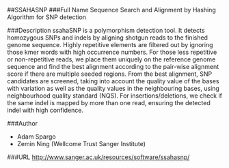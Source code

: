 ##SSAHASNP
###Full Name
Sequence Search and Alignment by Hashing Algorithm for SNP detection

###Description
ssahaSNP is a polymorphism detection tool. It detects homozygous SNPs and indels by aligning shotgun reads to the finished genome sequence. Highly repetitive elements are filtered out by ignoring those kmer words with high occurrence numbers. For those less repetitive or non-repetitive reads, we place them uniquely on the reference genome sequence and find the best alignment according to the pair-wise alignment score if there are multiple seeded regions. From the best alignment, SNP candidates are screened, taking into account the quality value of the bases with variation as well as the quality values in the neighbouring bases, using neighbourhood quality standard (NQS). For insertions/deletions, we check if the same indel is mapped by more than one read, ensuring the detected indel with high confidence.

###Author
* Adam Spargo
* Zemin Ning (Wellcome Trust Sanger Institute)

###URL
http://www.sanger.ac.uk/resources/software/ssahasnp/


